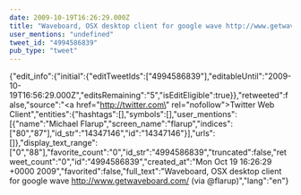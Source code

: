 ```yaml
---
date: 2009-10-19T16:26:29.000Z
title: "Waveboard, OSX desktop client for google wave http://www.getwaveboard.com/ (via <a href='http://twitter.com/flarup'>@flarup</a>)″"
user_mentions: "undefined"
tweet_id: "4994586839"
pub_type: "tweet"
---
```

{"edit_info":{"initial":{"editTweetIds":["4994586839"],"editableUntil":"2009-10-19T16:56:29.000Z","editsRemaining":"5","isEditEligible":true}},"retweeted":false,"source":"<a href=\"http://twitter.com\" rel=\"nofollow\">Twitter Web Client</a>","entities":{"hashtags":[],"symbols":[],"user_mentions":[{"name":"Michael Flarup","screen_name":"flarup","indices":["80","87"],"id_str":"14347146","id":"14347146"}],"urls":[]},"display_text_range":["0","88"],"favorite_count":"0","id_str":"4994586839","truncated":false,"retweet_count":"0","id":"4994586839","created_at":"Mon Oct 19 16:26:29 +0000 2009","favorited":false,"full_text":"Waveboard, OSX desktop client for google wave http://www.getwaveboard.com/ (via @flarup)","lang":"en"}
